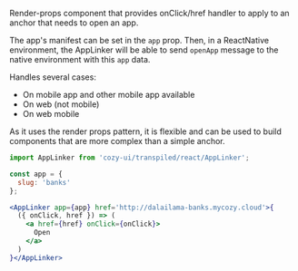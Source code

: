 Render-props component that provides onClick/href handler to
apply to an anchor that needs to open an app.

The app's manifest can be set in the `app` prop. Then, in a
ReactNative environment, the AppLinker will be able to send
`openApp` message to the native environment with this `app`
data.

Handles several cases:

- On mobile app and other mobile app available
- On web (not mobile)
- On web mobile

As it uses the render props pattern, it is flexible and can be used to build components that are more complex than a simple
anchor.

```jsx
import AppLinker from 'cozy-ui/transpiled/react/AppLinker';

const app = {
  slug: 'banks'
};

<AppLinker app={app} href='http://dalailama-banks.mycozy.cloud'>{
  ({ onClick, href }) => (
    <a href={href} onClick={onClick}>
      Open
    </a>
  )
}</AppLinker>
```
